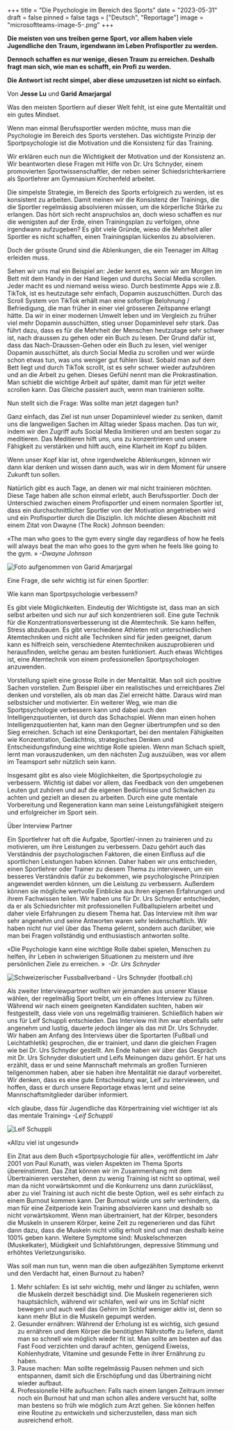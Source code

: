 +++
title = "Die Psychologie im Bereich des Sports"
date = "2023-05-31"
draft = false
pinned = false
tags = ["Deutsch", "Reportage"]
image = "microsoftteams-image-5-.png"
+++
<!--StartFragment-->

**Die meisten von uns treiben gerne Sport, vor allem haben viele Jugendliche den Traum, irgendwann im Leben Profisportler zu werden.**  

**Dennoch schaffen es nur wenige, diesen Traum zu erreichen. Deshalb fragt man sich, wie man es schafft, ein Profi zu werden.**  

**Die Antwort ist recht simpel, aber diese umzusetzen ist nicht so einfach.**  

Von **Jesse Lu** und **Garid Amarjargal**

Was den meisten Sportlern auf dieser Welt fehlt, ist eine gute Mentalität und ein gutes Mindset.  

Wenn man einmal Berufssportler werden möchte, muss man die Psychologie im Bereich des Sports verstehen. Das wichtigste Prinzip der Sportpsychologie ist die Motivation und die Konsistenz für das Training.  

Wir erklären euch nun die Wichtigkeit der Motivation und der Konsistenz an. Wir beantworten diese Fragen mit Hilfe von Dr. Urs Schnyder, einem promovierten Sportwissenschaftler, der neben seiner Schiedsrichterkarriere als Sportlehrer am Gymnasium Kirchenfeld arbeitet.  

Die simpelste Strategie, im Bereich des Sports erfolgreich zu werden, ist es konsistent zu arbeiten. Damit meinen wir die Konsistenz der Trainings, die die Sportler regelmässig absolvieren müssen, um die körperliche Stärke zu erlangen. Das hört sich recht anspruchslos an, doch wieso schaffen es nur die wenigsten auf der Erde, einen Trainingsplan zu verfolgen, ohne irgendwann aufzugeben? Es gibt viele Gründe, wieso die Mehrheit aller Sportler es nicht schaffen, einen Trainingsplan lückenlos zu absolvieren.  

Doch der grösste Grund sind die Ablenkungen, die ein Teenager im Alltag erleiden muss.  

Sehen wir uns mal ein Beispiel an: Jeder kennt es, wenn wir am Morgen im Bett mit dem Handy in der Hand liegen und durchs Social Media scrollen. Jeder macht es und niemand weiss wieso. Durch bestimmte Apps wie z.B. TikTok, ist es heutzutage sehr einfach, Dopamin auszuschütten. Durch das Scroll System von TikTok erhält man eine sofortige Belohnung / Befriedigung, die man früher in einer viel grösseren Zeitspanne erlangt hätte. Da wir in einer modernen Umwelt leben und im Vergleich zu früher viel mehr Dopamin ausschütten, stieg unser Dopaminlevel sehr stark. Das führt dazu, dass es für die Mehrheit der Menschen heutzutage sehr schwer ist, nach draussen zu gehen oder ein Buch zu lesen. Der Grund dafür ist, dass das Nach-Draussen-Gehen oder ein Buch zu lesen, viel weniger Dopamin ausschüttet, als durch Social Media zu scrollen und wer würde schon etwas tun, was uns weniger gut fühlen lässt. Sobald man auf dem Bett liegt und durch TikTok scrollt, ist es sehr schwer wieder aufzuhören und an die Arbeit zu gehen. Dieses Gefühl nennt man die Prokrastination. Man schiebt die wichtige Arbeit auf später, damit man für jetzt weiter scrollen kann. Das Gleiche passiert auch, wenn man trainieren sollte.  

Nun stellt sich die Frage: Was sollte man jetzt dagegen tun? 

Ganz einfach, das Ziel ist nun unser Dopaminlevel wieder zu senken, damit uns die langweiligen Sachen im Alltag wieder Spass machen. Das tun wir, indem wir den Zugriff aufs Social Media limitieren und am besten sogar zu meditieren. Das Meditieren hilft uns, uns zu konzentrieren und unsere Fähigkeit zu verstärken und hilft auch, eine Klarheit im Kopf zu bilden.  

Wenn unser Kopf klar ist, ohne irgendwelche Ablenkungen, können wir dann klar denken und wissen dann auch, was wir in dem Moment für unsere Zukunft tun sollen.  

Natürlich gibt es auch Tage, an denen wir mal nicht trainieren möchten. Diese Tage haben alle schon einmal erlebt, auch Berufssportler. Doch der Unterschied zwischen einem Profisportler und einem normalen Sportler ist, dass ein durchschnittlicher Sportler von der Motivation angetrieben wird und ein Profisportler durch die Disziplin. Ich möchte diesen Abschnitt mit einem Zitat von Dwayne (The Rock) Johnson beenden: 

«The man who goes to the gym every single day regardless of how he feels will always beat the man who goes to the gym when he feels like going to the gym. » *\-Dwayne Johnson* 

![Foto aufgenommen von Garid Amarjargal](microsoftteams-image-8-.png)

Eine Frage, die sehr wichtig ist für einen Sportler: 

Wie kann man Sportpsychologie verbessern?  

Es gibt viele Möglichkeiten. Eindeutig der Wichtigste ist, dass man an sich selbst arbeiten und sich nur auf sich konzentrieren soll. Eine gute Technik für die Konzentrationsverbesserung ist die Atemtechnik. Sie kann helfen, Stress abzubauen. Es gibt verschiedene Athleten mit unterschiedlichen Atemtechniken und nicht alle Techniken sind für jeden geeignet, darum kann es hilfreich sein, verschiedene Atemtechniken auszuprobieren und herausfinden, welche genau am besten funktioniert. Auch etwas Wichtiges ist, eine Atemtechnik von einem professionellen Sportpsychologen anzuwenden.  

Vorstellung spielt eine grosse Rolle in der Mentalität. Man soll sich positive Sachen vorstellen. Zum Beispiel über ein realistisches und erreichbares Ziel denken und vorstellen, als ob man das Ziel erreicht hätte. Daraus wird man selbstsicher und motivierter. Ein weiterer Weg, wie man die Sportpsychologie verbessern kann und dabei auch den Intelligenzquotienten, ist durch das Schachspiel. Wenn man einen hohen Intelligenzquotienten hat, kann man den Gegner übertrumpfen und so den Sieg erreichen. Schach ist eine Denksportart, bei den mentalen Fähigkeiten wie Konzentration, Gedächtnis, strategisches Denken und Entscheidungsfindung eine wichtige Rolle spielen. Wenn man Schach spielt, lernt man vorauszudenken, um den nächsten Zug auszuüben, was vor allem im Teamsport sehr nützlich sein kann.  

Insgesamt gibt es also viele Möglichkeiten, die Sportpsychologie zu verbessern. Wichtig ist dabei vor allem, das Feedback von den umgebenen Leuten gut zuhören und auf die eigenen Bedürfnisse und Schwächen zu achten und gezielt an diesen zu arbeiten. Durch eine gute mentale Vorbereitung und Regeneration kann man seine Leistungsfähigkeit steigern und erfolgreicher im Sport sein. 

Über Interview Partner 

Ein Sportlehrer hat oft die Aufgabe, Sportler/-innen zu trainieren und zu motivieren, um ihre Leistungen zu verbessern. Dazu gehört auch das Verständnis der psychologischen Faktoren, die einen Einfluss auf die sportlichen Leistungen haben können. Daher haben wir uns entschieden, einen Sportlehrer oder Trainer zu diesem Thema zu interviewen, um ein besseres Verständnis dafür zu bekommen, wie psychologische Prinzipien angewendet werden können, um die Leistung zu verbessern. Außerdem können sie mögliche wertvolle Einblicke aus ihren eigenen Erfahrungen und ihrem Fachwissen teilen. Wir haben uns für Dr. Urs Schnyder entschieden, da er als Schiedsrichter mit professionellen Fußballspielern arbeitet und daher viele Erfahrungen zu diesem Thema hat. Das Interview mit ihm war sehr angenehm und seine Antworten waren sehr leidenschaftlich. Wir haben nicht nur viel über das Thema gelernt, sondern auch darüber, wie man bei Fragen vollständig und enthusiastisch antworten sollte. 

«Die Psychologie kann eine wichtige Rolle dabei spielen, Menschen zu helfen, ihr Leben in schwierigen Situationen zu meistern und ihre persönlichen Ziele zu erreichen. »  *\-Dr. Urs Schnyder* 

![Schweizerischer Fussballverband - Urs Schnyder (football.ch)](urs.png)

Als zweiter Interviewpartner wollten wir jemanden aus unserer Klasse wählen, der regelmäßig Sport treibt, um ein offenes Interview zu führen. Während wir nach einem geeigneten Kandidaten suchten, haben wir festgestellt, dass viele von uns regelmäßig trainieren. Schließlich haben wir uns für Leif Schuppli entschieden. Das Interview mit ihm war ebenfalls sehr angenehm und lustig, dauerte jedoch länger als das mit Dr. Urs Schnyder. Wir haben am Anfang des Interviews über die Sportarten (Fußball und Leichtathletik) gesprochen, die er trainiert, und dann die gleichen Fragen wie bei Dr. Urs Schnyder gestellt. Am Ende haben wir über das Gespräch mit Dr. Urs Schnyder diskutiert und Leifs Meinungen dazu gehört. Er hat uns erzählt, dass er und seine Mannschaft mehrmals an großen Turnieren teilgenommen haben, aber sie haben ihre Mentalität nie darauf vorbereitet. Wir denken, dass es eine gute Entscheidung war, Leif zu interviewen, und hoffen, dass er durch unsere Reportage etwas lernt und seine Mannschaftsmitglieder darüber informiert. 

«Ich glaube, dass für Jugendliche das Körpertraining viel wichtiger ist als das mentale Training» *\-Leif Schuppli* 

![Leif Schuppli](leif.png)

«Allzu viel ist ungesund» 

Ein Zitat aus dem Buch «Sportpsychologie für alle», veröffentlicht im Jahr 2001 von Paul Kunath, was vielen Aspekten im Thema Sports übereinstimmt. Das Zitat können wir im Zusammenhang mit dem Übertrainieren verstehen, denn zu wenig Training ist nicht so optimal, weil man da nicht vorwärtskommt und die Konkurrenz uns dann zurücklässt, aber zu viel Training ist auch nicht die beste Option, weil es sehr einfach zu einem Burnout kommen kann. Der Burnout würde uns sehr verhindern, da man für eine Zeitperiode kein Training absolvieren kann und deshalb so nicht vorwärtskommt. Wenn man übertrainiert, hat der Körper, besonders die Muskeln in unserem Körper, keine Zeit zu regenerieren und das führt dann dazu, dass die Muskeln nicht völlig erholt sind und man deshalb keine 100% geben kann. Weitere Symptome sind: Muskelschmerzen (Muskelkater), Müdigkeit und Schlafstörungen, depressive Stimmung und erhöhtes Verletzungsrisiko. 

Was soll man nun tun, wenn man die oben aufgezählten Symptome erkennt und den Verdacht hat, einen Burnout zu haben? 

1. Mehr schlafen: Es ist sehr wichtig, mehr und länger zu schlafen, wenn die Muskeln derzeit beschädigt sind. Die Muskeln regenerieren sich hauptsächlich, während wir schlafen, weil wir uns im Schlaf nicht bewegen und auch weil das Gehirn im Schlaf weniger aktiv ist, denn so kann mehr Blut in die Muskeln gepumpt werden.  
2. Gesunder ernähren: Während der Erholung ist es wichtig, sich gesund zu ernähren und dem Körper die benötigten Nährstoffe zu liefern, damit man so schnell wie möglich wieder fit ist. Man sollte am besten auf das Fast Food verzichten und darauf achten, genügend Eiweiss, Kohlenhydrate, Vitamine und gesunde Fette in ihrer Ernährung zu haben. 
3. Pause machen: Man sollte regelmässig Pausen nehmen und sich entspannen, damit sich die Erschöpfung und das Übertraining nicht wieder aufbaut.  
4. Professionelle Hilfe aufsuchen: Falls nach einem langen Zeitraum immer noch ein Burnout hat und man schon alles andere versucht hat, sollte man bestens so früh wie möglich zum Arzt gehen. Sie können helfen eine Routine zu entwickeln und sicherzustellen, dass man sich ausreichend erholt.  

<!--EndFragment-->
